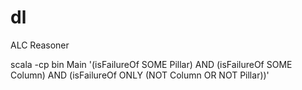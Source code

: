 dl
==

ALC Reasoner


scala -cp bin Main '(isFailureOf SOME Pillar) AND (isFailureOf SOME Column) AND (isFailureOf ONLY (NOT Column OR NOT Pillar))'
